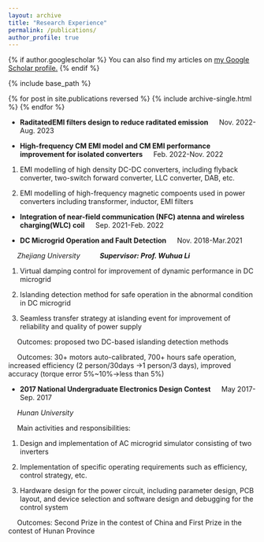 ```yaml
---
layout: archive
title: "Research Experience"
permalink: /publications/
author_profile: true
---
```


{% if author.googlescholar %}
  You can also find my articles on <u><a href="{{https://scholar.google.com/citations?hl=en&tzom=300&user=j0mw7EAAAAAJ}}">my Google Scholar profile</a>.</u>
{% endif %}

{% include base_path %}

{% for post in site.publications reversed %}
  {% include archive-single.html %}
{% endfor %}

*  **RaditatedEMI filters design to reduce raditated emission**  &emsp;      Nov. 2022-Aug. 2023
  
*  **High-frequency CM EMI model and CM EMI performance improvement for isolated converters**  &emsp;  Feb. 2022-Nov. 2022
1)	EMI modelling of high density DC-DC converters, including flyback converter, two-switch forward converter, LLC converter, DAB, etc.

2)	EMI modelling of high-frequency magnetic compoents used in power converters including transformer, inductor, EMI filters

   
*  **Integration of near-field communication (NFC) atenna and wireless charging(WLC) coil**  &emsp;      Sep. 2021-Feb. 2022


*  **DC Microgrid Operation and Fault Detection**        &emsp;                     Nov. 2018-Mar.2021

 &emsp; _Zhejiang University_              &emsp;     &emsp;                      **_Supervisor: Prof. Wuhua Li_**

1)	Virtual damping control for improvement of dynamic performance in DC microgrid

2)	Islanding detection method for safe operation in the abnormal condition in DC microgrid

3)	Seamless transfer strategy at islanding event for improvement of reliability and quality of power supply

   &emsp; Outcomes: proposed two DC-based islanding detection methods


   &emsp; Outcomes: 30+ motors auto-calibrated, 700+ hours safe operation, increased efficiency (2 person/30days →1 person/3 days), improved accuracy (torque error 5%~10%→less than 5%)
*  **2017 National Undergraduate Electronics Design Contest**       &emsp;                   May 2017-Sep. 2017
   
  &emsp; _Hunan University_              &emsp;                          
   
 &emsp; Main activities and responsibilities:
 
1)	Design and implementation of AC microgrid simulator consisting of two inverters

2)	Implementation of specific operating requirements such as efficiency, control strategy, etc.

3)	Hardware design for the power circuit, including parameter design, PCB layout, and device selection and software design and debugging for the control system

   &emsp; Outcomes: Second Prize in the contest of China and First Prize in the contest of Hunan Province

